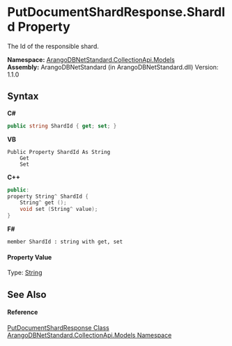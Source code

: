 # PutDocumentShardResponse.ShardId Property 
 

The Id of the responsible shard.

**Namespace:**&nbsp;<a href="eddef630-2e74-9b99-ee5b-91305adea48b">ArangoDBNetStandard.CollectionApi.Models</a><br />**Assembly:**&nbsp;ArangoDBNetStandard (in ArangoDBNetStandard.dll) Version: 1.1.0

## Syntax

**C#**<br />
``` C#
public string ShardId { get; set; }
```

**VB**<br />
``` VB
Public Property ShardId As String
	Get
	Set
```

**C++**<br />
``` C++
public:
property String^ ShardId {
	String^ get ();
	void set (String^ value);
}
```

**F#**<br />
``` F#
member ShardId : string with get, set

```


#### Property Value
Type: <a href="https://docs.microsoft.com/dotnet/api/system.string" target="_blank" rel="noopener noreferrer">String</a>

## See Also


#### Reference
<a href="e4c268b0-1d5e-fcc6-b740-20a0f13f54c4">PutDocumentShardResponse Class</a><br /><a href="eddef630-2e74-9b99-ee5b-91305adea48b">ArangoDBNetStandard.CollectionApi.Models Namespace</a><br />